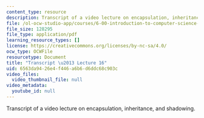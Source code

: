 ```yaml
---
content_type: resource
description: Transcript of a video lecture on encapsulation, inheritance, and shadowing.
file: /ol-ocw-studio-app/courses/6-00-introduction-to-computer-science-and-programming-fall-2008/6563da9426e4f446a6b6d6ddc68c903c_6-00F08-L16.pdf
file_size: 128295
file_type: application/pdf
learning_resource_types: []
license: https://creativecommons.org/licenses/by-nc-sa/4.0/
ocw_type: OCWFile
resourcetype: Document
title: "Transcript \u2013 Lecture 16"
uid: 6563da94-26e4-f446-a6b6-d6ddc68c903c
video_files:
  video_thumbnail_file: null
video_metadata:
  youtube_id: null
---
```

Transcript of a video lecture on encapsulation, inheritance, and shadowing.